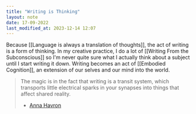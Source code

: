 ```yaml
---
title: "Writing is Thinking"
layout: note
date: 17-09-2022
last_modified_at: 2023-12-14 12:07
---
```


Because [[Language is always a translation of thoughts]], the act of writing is a form of thinking. In my creative practice, I do a lot of [[Writing From the Subconscious]] so I'm never quite sure what I actually think about a subject until I start writing it down. Writing becomes an act of [[Embodied Cognition]], an extension of our selves and our mind  into the world. 

> The magic is in the fact that writing is a transit system, which transports little electrical sparks in your synapses into things that affect shared reality.
> - [Anna Havron](https://analogoffice.net/2023/04/03/reader-question-notes.html) 